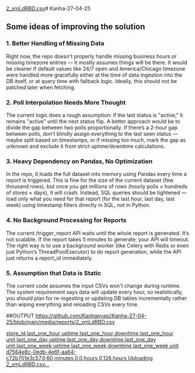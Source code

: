 [2_xmLdRBD.csv](https://github.com/user-attachments/files/19928635/2_xmLdRBD.csv)# Kanha-27-04-25

## Some ideas of improving the solution

### 1. Better Handling of Missing Data
Right now, the repo doesn't properly handle missing business hours or missing timezone entries — it mostly assumes things will be there.
It would be cleaner if default values like 24/7 open and America/Chicago timezone were handled more gracefully either at the time of data ingestion into the DB itself, or at query time with fallback logic. Ideally, this should not be patched later when fetching.

### 2. Poll Interpolation Needs More Thought
The current logic does a rough assumption: if the last status is "active," it remains "active" until the next status flip.
A better approach would be to divide the gap between two polls proportionally.
If there’s a 2-hour gap between polls, don’t blindly assign everything to the last seen status — maybe split based on timestamps, or if missing too much, mark the gap as unknown and exclude it from strict uptime/downtime calculations.

### 3. Heavy Dependency on Pandas, No Optimization
In the repo, it loads the full dataset into memory using Pandas every time a report is triggered.
This is fine for the size of the current dataset (few thousand rows), but once you get millions of rows (hourly polls × hundreds of stores × days), it will crash.
Instead, SQL queries should be tightened — load only what you need for that report (for the last hour, last day, last week) using timestamp filters directly in SQL, not in Python.

### 4. No Background Processing for Reports
The current /trigger_report API waits until the whole report is generated.
It’s not scalable. If the report takes 5 minutes to generate, your API will timeout.
The right way is to use a background worker (like Celery with Redis or even just Python’s ThreadPoolExecutor) to do report generation, while the API just returns a report_id immediately.


### 5. Assumption that Data is Static
The current code assumes the input CSVs won't change during runtime.
The system requirement says data will update every hour, so realistically, you should plan for re-ingesting or updating DB tables incrementally rather than wiping everything and reloading CSVs every time.


##OUTPUT
https://github.com/Kanhapyasi/Kanha-27-04-25/blob/main/media/reports/2_xmLdRBD.csv

[store_id,last_one_hour uptime,last_one_hour downtime,last_one_hour unit,last_one_day uptime,last_one_day downtime,last_one_day unit,last_one_week uptime,last_one_week downtime,last_one_week unit
d7564e8c-0edb-4e6f-aa64-c72b701e3c57,0,60,minutes,0,0,hours,0,126,hours
Uploading 2_xmLdRBD.csv…]()

